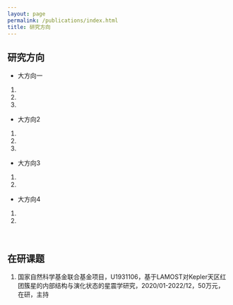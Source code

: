 ```yaml
---
layout: page
permalink: /publications/index.html
title: 研究方向
---
```


<!-- Lastest Update: 19th Dec 2023&nbsp;  [中文版本 (Chinese Version)](https://caihanlin.com/file/publications-zh/) -->

## 研究方向

- 大方向一
1.
2.
3.
- 大方向2
1.
2.
3.
- 大方向3
1.
2.
- 大方向4
1.
2.

<!-- - [Optimizing Traffic Sign Detection System Using Deep Residual Neural Networks Combined with Analytic Hierarchy Process Model](https://www.researchgate.net/publication/374730865)<br>**Hanlin Cai**, Zheng Li, Jiaqi Hu, Wei Hong Lim, Sew Sun Tiang, Mastaneh Mokayef, Chin Hong Wong<br>The 28th International Conference on Artificial Life and Robotics (ICAROB 2023)<br>Beppu, Japan. February, 2023.<br>Recommended for expanding publication in the Journal of Advances in Artificial Life Robotics (EI Compendex). -->

<!-- - [An IoT Garbage Monitoring System for Effective Garbage Management](https://www.researchgate.net/publication/368410220_An_IoT_Garbage_Monitoring_System_for_Effective_Garbage_Management)<br>**Hanlin Cai**, Jiaqi Hu, Zheng Li, Wei Hong Lim, Mastaneh Mokayef, Chin Hong Wong<br>The 4th International Conference on Computer Engineering, Network and Intelligent Multimedia<br>Surabaya, Indonesia. November, 2022 (EI Compendex).<br> -->

  <br>

## 在研课题

1. 国家自然科学基金联合基金项目，U1931106，基于LAMOST对Kepler天区红团簇星的内部结构与演化状态的星震学研究，2020/01-2022/12，50万元，在研，主持

  <!-- <br> -->

<!-- --- -->

<!-- ## Working Manuscript -->

<!-- - Detecting Multiple-mix-attack in IoT Networks through Reconstruction and Classiﬁcation Machine Learning Techniques<br> -->

<!-- - Multi-objective Optimization Model Based on Analysis of Human-Land Relationship Coupling: A Case Study of the Masai Mara National Reserve<br> -->

  <!-- <br> -->

<!-- --- -->

<!-- ## Undergrad Thesis -->

<!-- - Hybrid Detection Mechanism for Spoofing Attacks in Bluetooth Low Energy Networks<br>**Hanlin Cai** (Advisor: Zhezhuang Xu). Final Year Project. Under working<br>Expect to submit a research paper to IEEE Internet of Things Journal. -->

<!-- - [Industrial Inspection System based on Intelligent IoT and Bionic Quadruped Robot](https://caihanlin.com/mypaper/thesis/IP-report.pdf)<br>**Hanlin Cai** (Advisor: Zhezhuang Xu, Yuxiong Xia). Junior Intern Program.<br>Industrial Placement Report in [Huading Tech](http://www.hdim.com.cn/) and [IACTIP Lab](https://dqxy.fzu.edu.cn/en/)<br> -->

  <!-- <br> -->

